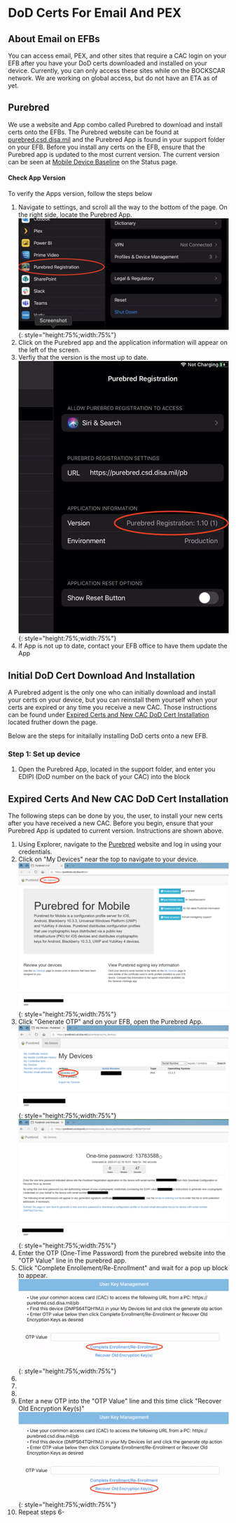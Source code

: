 # DoD Certs For Email And PEX

## About Email on EFBs  
You can access email, PEX, and other sites that require a CAC login on your EFB after you have your DoD certs downloaded and installed on your device. Currently, you can only access these sites while on the BOCKSCAR network. We are working on global access, but do not have an ETA as of yet. 

## Purebred  
We use a website and App combo called Purebred to download and install certs onto the EFBs. The Purebred website can be found at [purebred.csd.disa.mil](http://purebred.csd.disa.mil/) and the Purebred App is found in your support folder on your EFB. Before you install any certs on the EFB, ensure that the Purebred app is updated to the most current version. The current version can be seen at [Mobile Device Baseline](Status.md#mobile-device-baseline) on the Status page.

#### Check App Version  
To verify the Apps version, follow the steps below
1. Navigate to settings, and scroll all the way to the bottom of the page. On the right side, locate the Purebred App.  
![image](img/EmailCerts/versionupdate.png){: style="height:75%;width:75%"}    
2. Click on the Purebred app and the application information will appear on the left of the screen.     
3. Verfiy that the version is the most up to date.  
![image](img/EmailCerts/purebredversion.png){: style="height:75%;width:75%"}   
4. If App is not up to date, contact your EFB office to have them update the App  

## Initial DoD Cert Download And Installation
A Purebred adgent is the only one who can initially download and install your certs on your device, but you can reinstall them yourself when your certs are expired or any time you receive a new CAC. Those instructions can be found under [Expired Certs and New CAC DoD Cert Installation]() located fruther down the page.

Below are the steps for initailally installing DoD certs onto a new EFB.
### Step 1: Set up device
1. Open the Purebred App, located in the support folder, and enter you EDIPI (DoD number on the back of your CAC) into the block









## Expired Certs And New CAC DoD Cert Installation 

The following steps can be done by you, the user, to install your new certs after you have received a new CAC. Before you begin, ensure that your Purebred App is updated to current version. Instructions are shown above.  

1. Using Explorer, navigate to the [Purebred](http://purebred.csd.disa.mil/) website and log in using your credentials.
2. Click on "My Devices" near the top to navigate to your device.    
![image](img/EmailCerts/purebredwebsite.png){: style="height:75%;width:75%"} 
3. Click "Generate OTP" and on your EFB, open the Purebred App.
![image](img/EmailCerts/devicepage.png){: style="height:75%;width:75%"} 
![image](img/EmailCerts/otpscreen.png){: style="height:75%;width:75%"} 
4. Enter the OTP (One-Time Password) from the purebred website into the "OTP Value" line in the purebred app. 
5. Click "Complete Enrollement/Re-Enrollment" and wait for a pop up block to appear.
![image](img/EmailCerts/purebredapp1.png){: style="height:75%;width:75%"}
6.
7.
8.
9. Enter a new OTP into the "OTP Value" line and this time click "Recover Old Encryption Key(s)" 
![image](img/EmailCerts/purebredapp2.png){: style="height:75%;width:75%"} 
10. Repeat steps 6-

